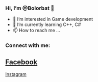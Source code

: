 ### Hi, I’m @Bolorbat 👋
- 👀 I’m interested in Game development 
- 🌱 I’m currently learning C++, C#
- 📫 How to reach me ...
### Connect with me:
<a href="https://www.facebook.com/bolorbat.gombosuren/">Facebook</a>
--
<a href="https://www.instagram.com/boloroox/">Instagram</a>

<!---
Bolorbat/Bolorbat is a ✨ special ✨ repository because its `README.md` (this file) appears on your GitHub profile.
You can click the Preview link to take a look at your changes.
--->
